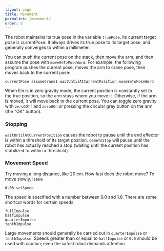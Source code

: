 ```yaml
---
layout: page
title: Movement
permalink: /movement/
order: 6
---
```



The robot maintains its true pose in the variable `truePose`.  Its
current target pose is currentPose.  It always drives its true pose to
its target pose, and generally converges to within a millimeter.  

You can push the current pose on the stack, then move the arm, and
then assume the pose with `moveEeToPoseWord`.  For example, the
following program pushes the current pose, moves the arm to crane
pose, then moves back to the current pose:

```currentPose assumeCrane1 waitUntilAtCurrentPosition moveEeToPoseWord```

When Ein is in zero gravity mode, the current position is constantly
set to the true position, so the arm stays where you move it.
Otherwise, if the arm is moved, it will move back to the current pose.
You can toggle zero gravity with `zeroGOff` and `zeroGOn` or pressing
the circular grey button on the arm (the "OK" button).


### Stopping

`waitUntilAtCurrentPosition` causes the robot to pause until the end
effector is within a threshold of its target position.  `comeToStop`
will pause until the robot has actually reached a stop (waiting until
the current position has stabilized to within a threshold).

### Movement Speed

Try moving a long distance, like 20 cm. How fast does the robot move?
To move slowly, issue

```
0.05 setSpeed
```

The speed is specified with a number between 0.0 and 1.0. There are
some shortcut words for certain speeds:

```
fullImpulse
halfImpulse
quarterImpulse
tenthImpulse
```

Large movements should generally be carried out in `quarterImpulse` or
`tenthImpulse`.  Speeds greater than or equal to `halfImpulse` or
`0.5` should be used with caution; even the safest robot demands
attention.


